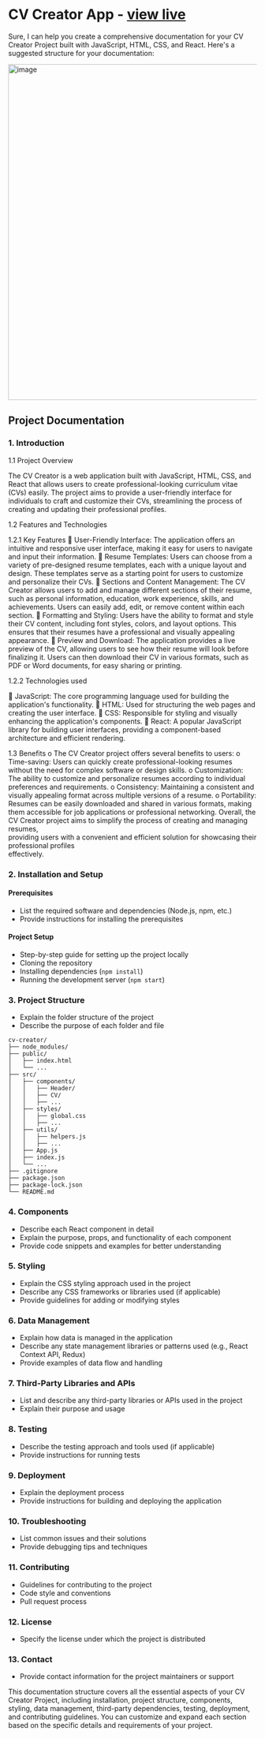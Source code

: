 # CV Creator App - [view live](https://darkwool.github.io/cv-creator-app/)

Sure, I can help you create a comprehensive documentation for your CV Creator Project built with JavaScript, HTML, CSS, and React. Here's a suggested structure for your documentation:

<img width="681" alt="image" src="https://github.com/Shailja26code/CV-Creator/assets/159249950/65184ab4-03a1-4a65-9629-6b5c5c75e645">


## Project Documentation

### 1. Introduction
1.1	Project Overview
   
The CV Creator is a web application built with JavaScript, HTML, CSS, and React that allows users to create professional-looking curriculum vitae (CVs) easily. The project aims to provide a user-friendly interface for individuals to craft and customize their CVs, streamlining the process of creating and updating their professional profiles.

1.2	Features and Technologies

1.2.1	Key Features
	User-Friendly Interface: The application offers an intuitive and responsive user interface, making it easy for users to navigate and input their information.
	Resume Templates: Users can choose from a variety of pre-designed resume templates, each with a unique layout and design. These templates serve as a starting point for users to customize and personalize their CVs.
	Sections and Content Management: The CV Creator allows users to add and manage different sections of their resume, such as personal information, education, work experience, skills, and achievements. Users can easily add, edit, or remove content within each section.
	Formatting and Styling: Users have the ability to format and style their CV content, including font styles, colors, and layout options. This ensures that their resumes have a professional and visually appealing appearance.
	Preview and Download: The application provides a live preview of the CV, allowing users to see how their resume will look before finalizing it. Users can then download their CV in various formats, such as PDF or Word documents, for easy sharing or printing.

1.2.2	Technologies used

	JavaScript: The core programming language used for building the application's functionality.
	HTML: Used for structuring the web pages and creating the user interface.
	CSS: Responsible for styling and visually enhancing the application's components.
	React: A popular JavaScript library for building user interfaces, providing a component-based architecture and efficient rendering.

1.3	Benefits
o	The CV Creator project offers several benefits to users:
o	Time-saving: Users can quickly create professional-looking resumes without the need for complex software or design skills.
o	Customization: The ability to customize and personalize resumes according to individual preferences and requirements.
o	Consistency: Maintaining a consistent and visually appealing format across multiple versions of a resume.
o	Portability: Resumes can be easily downloaded and shared in various formats, making them accessible for job applications or professional networking.
                 Overall, the CV Creator project aims to simplify the process of creating and managing resumes,    
                 providing users with a convenient and efficient solution for showcasing their professional profiles   
                 effectively.





### 2. Installation and Setup
#### Prerequisites
- List the required software and dependencies (Node.js, npm, etc.)
- Provide instructions for installing the prerequisites

#### Project Setup
- Step-by-step guide for setting up the project locally
- Cloning the repository
- Installing dependencies (`npm install`)
- Running the development server (`npm start`)

### 3. Project Structure
- Explain the folder structure of the project
- Describe the purpose of each folder and file

```
cv-creator/
├── node_modules/
├── public/
│   ├── index.html
│   └── ...
├── src/
│   ├── components/
│   │   ├── Header/
│   │   ├── CV/
│   │   ├── ...
│   ├── styles/
│   │   ├── global.css
│   │   ├── ...
│   ├── utils/
│   │   ├── helpers.js
│   │   ├── ...
│   ├── App.js
│   ├── index.js
│   └── ...
├── .gitignore
├── package.json
├── package-lock.json
└── README.md
```

### 4. Components
- Describe each React component in detail
- Explain the purpose, props, and functionality of each component
- Provide code snippets and examples for better understanding

### 5. Styling
- Explain the CSS styling approach used in the project
- Describe any CSS frameworks or libraries used (if applicable)
- Provide guidelines for adding or modifying styles

### 6. Data Management
- Explain how data is managed in the application
- Describe any state management libraries or patterns used (e.g., React Context API, Redux)
- Provide examples of data flow and handling

### 7. Third-Party Libraries and APIs
- List and describe any third-party libraries or APIs used in the project
- Explain their purpose and usage

### 8. Testing
- Describe the testing approach and tools used (if applicable)
- Provide instructions for running tests

### 9. Deployment
- Explain the deployment process
- Provide instructions for building and deploying the application

### 10. Troubleshooting
- List common issues and their solutions
- Provide debugging tips and techniques

### 11. Contributing
- Guidelines for contributing to the project
- Code style and conventions
- Pull request process

### 12. License
- Specify the license under which the project is distributed

### 13. Contact
- Provide contact information for the project maintainers or support

This documentation structure covers all the essential aspects of your CV Creator Project, including installation, project structure, components, styling, data management, third-party dependencies, testing, deployment, and contributing guidelines. You can customize and expand each section based on the specific details and requirements of your project.
  
